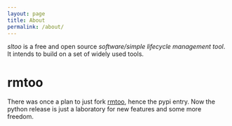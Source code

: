 ```yaml
---
layout: page
title: About
permalink: /about/
---
```


*sltoo* is a free and open source *software/simple lifecycle management tool*.
It intends to build on a set of widely used tools.

# rmtoo

There was once a plan to just fork [rmtoo](http://rmtoo.florath.net/), hence
the pypi entry. Now the python release is just a laboratory for new features
and some more freedom.

